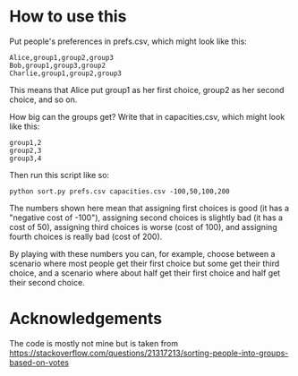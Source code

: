 # How to use this

Put people's preferences in prefs.csv, which might look like this:

    Alice,group1,group2,group3
    Bob,group1,group3,group2
    Charlie,group1,group2,group3

This means that Alice put group1 as her first choice, group2 as her second
choice, and so on.

How big can the groups get? Write that in capacities.csv, which might look like
this:

    group1,2
    group2,3
    group3,4

Then run this script like so:

    python sort.py prefs.csv capacities.csv -100,50,100,200

The numbers shown here mean that assigning first choices is good (it has a
"negative cost of -100"), assigning second choices is slightly bad (it has a
cost of 50), assigning third choices is worse (cost of 100), and assigning
fourth choices is really bad (cost of 200).

By playing with these numbers you can, for example, choose between a scenario
where most people get their first choice but some get their third choice, and a
scenario where about half get their first choice and half get their second
choice.

# Acknowledgements

The code is mostly not mine but is taken from https://stackoverflow.com/questions/21317213/sorting-people-into-groups-based-on-votes

